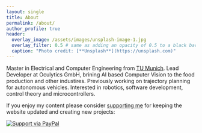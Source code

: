 ```yaml
---
layout: single
title: About
permalink: /about/
author_profile: true
header:
  overlay_image: /assets/images/unsplash-image-1.jpg
  overlay_filter: 0.5 # same as adding an opacity of 0.5 to a black background
  caption: "Photo credit: [**Unsplash**](https://unsplash.com)"
---
```


Master in Electrical and Computer Engineering from [TU Munich](https://www.ei.tum.de/en/welcome/). 
Lead Developer at Oculytics GmbH, brining AI based Computer Vision to the food production and other industires.
Previously working on trajectory planning for autonomous vehicles. Interested in robotics, software development, control theory and microcontrollers.

If you enjoy my content please consider [supporting me](https://paypal.me/fpucher) for keeping the website updated and creating new projects:

[![Support via PayPal](https://cdn.rawgit.com/twolfson/paypal-github-button/1.0.0/dist/button.svg)](https://paypal.me/fpucher)
